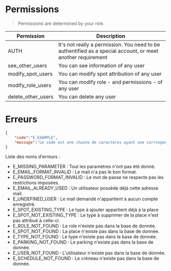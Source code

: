 # Permissions

> Permissions are determined by your role.

| Permission | Description|
| ------------------ | ---- |
| AUTH | It's not really a permission. You need to be authentified as a special account, or meet another requirement |
| see_other_users | You can  see information of any user |
| modify_spot_users | You can modify spot attribution of any user |
| modify_role_users | You can modify role - and permissions - of any user |
| delete_other_users | You can delete any user |

# Erreurs

```json
{
	"code":"E_EXAMPLE",
	"message":"Le code est une chaine de caractères ayant une correspondance dans errors.js. Le message doit être compréhensible par un humain !"
}
```

Liste des noms d'erreurs : 
* E_MISSING_PARAMETER : Tout les paramètres n'ont pas été donné.
* E_EMAIL_FORMAT_INVALID : Le mail n'a pas le bon format. 
* E_PASSWORD_FORMAT_INVALID : Le mot de passe ne respecte pas les restrictions imposées. 
* E_EMAIL_ALREADY_USED : Un utilisateur possède déjà cette adresse mail. 
* E_UNDEFINED_USER : Le mail demandé n'appartient à aucun compte enregistré. 
* E_SPOT_EXISTING_TYPE : Le type à ajouter appartient déjà à la place 
* E_SPOT_NOT_EXISTING_TYPE : Le type à supprimer de la place n'est pas attribué à celle-ci. 
* E_ROLE_NOT_FOUND : Le role n'existe pas dans la base de donnée. 
* E_SPOT_NOT_FOUND : La place n'existe pas dans la base de donnée. 
* E_TYPE_NOT_FOUND : Le type n'existe pas dans la base de donnée. 
* E_PARKING_NOT_FOUND : Le parking n'existe pas dans la base de donnée. 
* E_USER_NOT_FOUND : L'utilisateur n'existe pas dans la base de donnée. 
* E_SCHEDULE_NOT_FOUND : Le créneau n'existe pas dans la base de donnée. 


